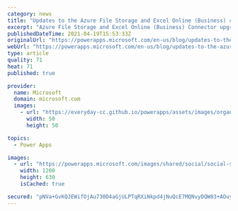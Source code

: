 ```yaml
---
category: news
title: "Updates to the Azure File Storage and Excel Online (Business) connectors"
excerpt: "Azure File Storage and Excel Online (Business) Connector upgrade"
publishedDateTime: 2021-04-19T15:53:33Z
originalUrl: "https://powerapps.microsoft.com/en-us/blog/updates-to-the-azure-file-storage-and-excel-online-business-connectors/"
webUrl: "https://powerapps.microsoft.com/en-us/blog/updates-to-the-azure-file-storage-and-excel-online-business-connectors/"
type: article
quality: 71
heat: 71
published: true

provider:
  name: Microsoft
  domain: microsoft.com
  images:
    - url: "https://everyday-cc.github.io/powerapps/assets/images/organizations/microsoft.com-50x50.jpg"
      width: 50
      height: 50

topics:
  - Power Apps

images:
  - url: "https://powerapps.microsoft.com/images/shared/social/social-share-post-ignite.png"
    width: 1200
    height: 630
    isCached: true

secured: "pNVa+GvKQJEWifOjAu730D4aGjULPTqRXiNkpd4jNuQcE7MQNvyDQW83+AOuy1Iz8N0fQZ+4sgNGh2PO6m7OFoH5MjbWMyVipzK6mfYKyI7FCNvyRL3Jr1gunig+xCiogV+VipDCD2mprLKzXUnQgN8WoQydPWPCqz5SeUkdo9B1ZnPlAPffWHAqHMQ9icd0EmsMIElGSUF6Klp6jl38kOD3pipSYvDWcn5DGRlC4i834uHLk4j5qnolWEomM7j+th1EE6wZwFfsNuVUPNOGrOUZoBxG20POywmq6Mek+xZ6Px4kxfjy1FCVH5jotLv9FUiIxpBVqJDS3xDCuFnNdtrrRLZSUU8zJJotsM3OzJY=;8n0NxMcgNJEzS3X3lNl2Mw=="
---
```


